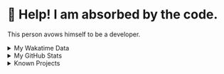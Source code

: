 # 🥺 Help! I am absorbed by the code. 

This person avows himself to be a developer.

<details>

<summary>My Wakatime Data</summary>

<!--START_SECTION:waka-->
![Lines of code](https://img.shields.io/badge/From%20Hello%20World%20I%27ve%20Written-8.8%20million%20lines%20of%20code-blue)

**🐱 My GitHub Data** 

> 📦 785.3 kB Used in GitHub's Storage 
 > 
> 🚫 Not Opted to Hire
 > 
> 📜 90 Public Repositories 
 > 
> 🔑 27 Private Repositories 
 > 
**I'm an Early 🐤** 

```text
🌞 Morning                2192 commits        ██████░░░░░░░░░░░░░░░░░░░   24.00 % 
🌆 Daytime                3913 commits        ███████████░░░░░░░░░░░░░░   42.85 % 
🌃 Evening                2952 commits        ████████░░░░░░░░░░░░░░░░░   32.33 % 
🌙 Night                  75 commits          ░░░░░░░░░░░░░░░░░░░░░░░░░   00.82 % 
```
📅 **I'm Most Productive on Tuesday** 

```text
Monday                   1135 commits        ███░░░░░░░░░░░░░░░░░░░░░░   12.43 % 
Tuesday                  1606 commits        ████░░░░░░░░░░░░░░░░░░░░░   17.59 % 
Wednesday                1601 commits        ████░░░░░░░░░░░░░░░░░░░░░   17.53 % 
Thursday                 1318 commits        ████░░░░░░░░░░░░░░░░░░░░░   14.43 % 
Friday                   1353 commits        ████░░░░░░░░░░░░░░░░░░░░░   14.82 % 
Saturday                 1137 commits        ███░░░░░░░░░░░░░░░░░░░░░░   12.45 % 
Sunday                   982 commits         ███░░░░░░░░░░░░░░░░░░░░░░   10.75 % 
```


**I Mostly Code in Go** 

```text
Go                       34 repos            ████████░░░░░░░░░░░░░░░░░   34.00 % 
TeX                      6 repos             ██░░░░░░░░░░░░░░░░░░░░░░░   06.00 % 
Rust                     3 repos             █░░░░░░░░░░░░░░░░░░░░░░░░   03.00 % 
Swift                    3 repos             █░░░░░░░░░░░░░░░░░░░░░░░░   03.00 % 
Shell                    2 repos             ░░░░░░░░░░░░░░░░░░░░░░░░░   02.00 % 
```




 Last Updated on 05/05/2024 01:20:32 UTC
<!--END_SECTION:waka-->

</details>

<details>
 
 <summary>My GitHub Stats</summary>

[![CDFMLR's github stats](https://github-readme-stats.vercel.app/api?username=cdfmlr&count_private=true&show_icons=true)](https://github.com/anuraghazra/github-readme-stats)
 
</details>

<details>

<summary>Known Projects</summary>

[![Star History Chart](https://api.star-history.com/svg?repos=cdfmlr/pyflowchart,cdfmlr/muvtuber,cdfmlr/crud,cdfmlr/murecom-verse-1,cdfmlr/murecom-intro&type=Date)](https://star-history.com/#cdfmlr/pyflowchart&cdfmlr/muvtuber&cdfmlr/crud&cdfmlr/murecom-verse-1&cdfmlr/murecom-intro&Date)

 </details>
